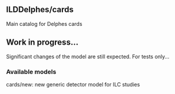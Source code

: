 
## ILDDelphes/cards

Main catalog for Delphes cards

## Work in progress...

Significant changes of the model are still expected. For tests only...


### Available models

cards/new: new generic detector model for ILC studies

